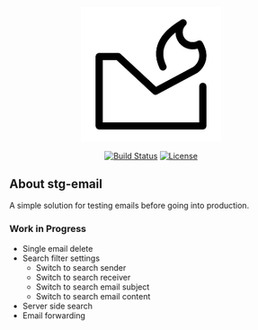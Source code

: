 <p align="center">
    <a href="https://wincisky.github.io/stg-email/" target="_blank"><img src="https://raw.githubusercontent.com/WinCisky/stg-email/refs/heads/main/static/burn.svg" width="250" alt="Laravel Logo"></a>
</p>

<p align="center">
    <a href="https://github.com/WinCisky/stg-email/actions"><img src="https://img.shields.io/github/actions/workflow/status/WinCisky/stg-email/deploy.yml" alt="Build Status"></a>
    <a href="https://github.com/WinCisky/stg-email/blob/main/LICENSE"><img src="https://img.shields.io/github/license/WinCisky/stg-email" alt="License"></a>
</p>


## About stg-email

A simple solution for testing emails before going into production.

### Work in Progress

- Single email delete
- Search filter settings
    - Switch to search sender
    - Switch to search receiver
    - Switch to search email subject
    - Switch to search email content
- Server side search
- Email forwarding
